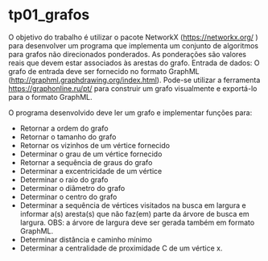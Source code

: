 # tp01_grafos
  O objetivo do trabalho é utilizar o pacote NetworkX (https://networkx.org/ ) para
desenvolver um programa que implementa um conjunto de algoritmos para grafos não
direcionados ponderados. As ponderações são valores reais que devem estar associados
às arestas do grafo.
  Entrada de dados: O grafo de entrada deve ser fornecido no formato GraphML
(http://graphml.graphdrawing.org/index.html). Pode-se utilizar a ferramenta
https://graphonline.ru/pt/ para construir um grafo visualmente e exportá-lo para o formato
GraphML.

O programa desenvolvido deve ler um grafo e implementar funções para:
  - Retornar a ordem do grafo
  - Retornar o tamanho do grafo
  - Retornar os vizinhos de um vértice fornecido
  - Determinar o grau de um vértice fornecido
  - Retornar a sequência de graus do grafo
  - Determinar a excentricidade de um vértice
  - Determinar o raio do grafo
  - Determinar o diâmetro do grafo
  - Determinar o centro do grafo
  - Determinar a sequência de vértices visitados na busca em largura e informar a(s)
    aresta(s) que não faz(em) parte da árvore de busca em largura. OBS: a árvore de
    largura deve ser gerada também em formato GraphML.
  - Determinar distância e caminho mínimo
  - Determinar a centralidade de proximidade C de um vértice x.
